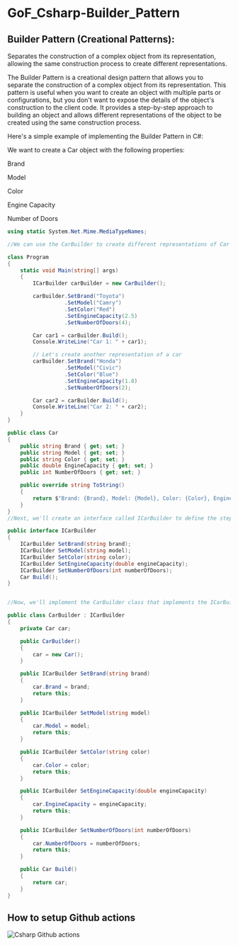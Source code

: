 # GoF_Csharp-Builder_Pattern

## Builder Pattern (Creational Patterns):

Separates the construction of a complex object from its representation, allowing the same construction process to create different representations.

The Builder Pattern is a creational design pattern that allows you to separate the construction of a complex object from its representation. This pattern is useful when you want to create an object with multiple parts or configurations, but you don't want to expose the details of the object's construction to the client code. It provides a step-by-step approach to building an object and allows different representations of the object to be created using the same construction process.

Here's a simple example of implementing the Builder Pattern in C#:

We want to create a Car object with the following properties:

Brand

Model

Color

Engine Capacity

Number of Doors

```csharp
using static System.Net.Mime.MediaTypeNames;

//We can use the CarBuilder to create different representations of Car objects:

class Program
{
    static void Main(string[] args)
    {
        ICarBuilder carBuilder = new CarBuilder();

        carBuilder.SetBrand("Toyota")
                  .SetModel("Camry")
                  .SetColor("Red")
                  .SetEngineCapacity(2.5)
                  .SetNumberOfDoors(4);

        Car car1 = carBuilder.Build();
        Console.WriteLine("Car 1: " + car1);

        // Let's create another representation of a car
        carBuilder.SetBrand("Honda")
                  .SetModel("Civic")
                  .SetColor("Blue")
                  .SetEngineCapacity(1.8)
                  .SetNumberOfDoors(2);

        Car car2 = carBuilder.Build();
        Console.WriteLine("Car 2: " + car2);
    }
}

public class Car
{
    public string Brand { get; set; }
    public string Model { get; set; }
    public string Color { get; set; }
    public double EngineCapacity { get; set; }
    public int NumberOfDoors { get; set; }

    public override string ToString()
    {
        return $"Brand: {Brand}, Model: {Model}, Color: {Color}, Engine: {EngineCapacity}L, Doors: {NumberOfDoors}";
    }
}
//Next, we'll create an interface called ICarBuilder to define the steps to build a car:

public interface ICarBuilder
{
    ICarBuilder SetBrand(string brand);
    ICarBuilder SetModel(string model);
    ICarBuilder SetColor(string color);
    ICarBuilder SetEngineCapacity(double engineCapacity);
    ICarBuilder SetNumberOfDoors(int numberOfDoors);
    Car Build();
}


//Now, we'll implement the CarBuilder class that implements the ICarBuilder interface:

public class CarBuilder : ICarBuilder
{
    private Car car;

    public CarBuilder()
    {
        car = new Car();
    }

    public ICarBuilder SetBrand(string brand)
    {
        car.Brand = brand;
        return this;
    }

    public ICarBuilder SetModel(string model)
    {
        car.Model = model;
        return this;
    }

    public ICarBuilder SetColor(string color)
    {
        car.Color = color;
        return this;
    }

    public ICarBuilder SetEngineCapacity(double engineCapacity)
    {
        car.EngineCapacity = engineCapacity;
        return this;
    }

    public ICarBuilder SetNumberOfDoors(int numberOfDoors)
    {
        car.NumberOfDoors = numberOfDoors;
        return this;
    }

    public Car Build()
    {
        return car;
    }
}
```
## How to setup Github actions

![Csharp Github actions](https://github.com/luiscoco/GoF_Csharp-5.Builder_Pattern/assets/32194879/692c0306-d6b1-4956-862c-f019b644909a)




